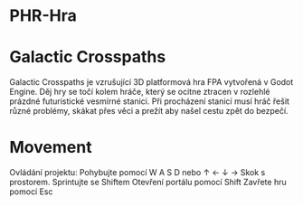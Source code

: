 # PHR-Hra

# Galactic Crosspaths

Galactic Crosspaths je vzrušující 3D platformová hra FPA vytvořená v Godot Engine. Děj hry se točí kolem hráče, který se ocitne ztracen v rozlehlé prázdné futuristické vesmírné stanici. Při procházení stanicí musí hráč řešit různé problémy, skákat přes věci a prežít aby našel cestu zpět do bezpečí.

# Movement

Ovládání projektu:
Pohybujte pomocí W A S D nebo ↑ ← ↓ →
Skok s prostorem. Sprintujte se Shiftem
Otevření portálu pomocí Shift
Zavřete hru pomocí Esc

